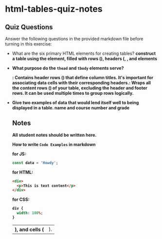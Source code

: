 # html-tables-quiz-notes

## Quiz Questions

Answer the following questions in the provided markdown file before turning in this exercise:

- What are the six primary HTML elements for creating tables?
  **construct a table using the <table> element, filled with rows (<tr>), headers (<th>), and cells (<td>). <thead>, <tbody>, and <tfoot> elements**

- What purpose do the `thead` and `tbody` elements serve?
  **<thead>: Contains header rows (<tr>) that define column titles. It's important for associating data cells with their corresponding headers.**
  **<tbody>: Wraps all the content rows (<tr>) of your table, excluding the header and footer rows. It can be used multiple times to group rows logically.**

- Give two examples of data that would lend itself well to being displayed in a table.
  name and course number and grade

## Notes

All student notes should be written here.

How to write `Code Examples` in markdown

for JS:

```javascript
const data = 'Howdy';
```

for HTML:

```html
<div>
  <p>This is text content</p>
</div>
```

for CSS:

```css
div {
  width: 100%;
}
```
